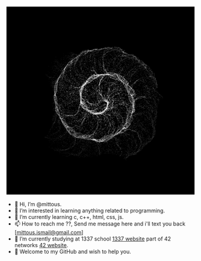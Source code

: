 
</p>
<p align="center">  
<img src ="https://github.com/mittous/mittous/blob/main/87d3df2d5e7d37283e0e56b32d55a8a2.gif">
</p>



- 👋 Hi, I’m @mittous.
- 👀 I’m interested in learning anything related to programming.
- 🌱 I’m currently learning c, c++, html, css, js.
- 📫 How to reach me ??, Send me message here and i'll text you back [mittous.ismail@gmail.com]
- 🏫 I’m currently studying at 1337 school [1337 website](https://1337.ma/en/) part of 42 networks [42 website](https://42.fr/en/network-42/).
- 👐 Welcome to my GitHub and wish to help you.
